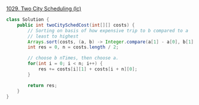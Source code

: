 [1029. Two City Scheduling (lc)](https://leetcode.com/problems/two-city-scheduling/)

```java
class Solution {
    public int twoCitySchedCost(int[][] costs) {
        // Sorting on basis of how expensive trip to b compared to a
        // least to highest
        Arrays.sort(costs, (a, b) -> Integer.compare(a[1] - a[0], b[1] - b[0]));
        int res = 0, n = costs.length / 2;

        // choose b nTimes, then choose a.
        for(int i = 0; i < n; i++) {
            res += costs[i][1] + costs[i + n][0];
        }

        return res;
    }
}
```